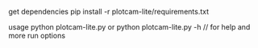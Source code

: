 get dependencies
pip install -r plotcam-lite/requirements.txt

usage 
python plotcam-lite.py
or
python plotcam-lite.py -h // for help and more run options